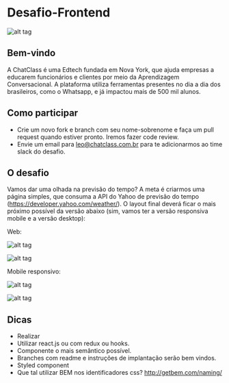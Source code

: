 # Desafio-Frontend

![alt tag](https://static.wixstatic.com/media/7f8adc_d803ec63e9e443a288209456ce076e0f~mv2.png/v1/fill/w_132,h_26,al_c,q_85,usm_0.66_1.00_0.01/ChatClass_logo.webp)

## Bem-vindo

A ChatClass é uma Edtech fundada em Nova York, que ajuda empresas a educarem funcionários e clientes por meio da Aprendizagem Conversacional. A plataforma utiliza ferramentas presentes no dia a dia dos brasileiros, como o Whatsapp, e já impactou mais de 500 mil alunos.

## Como participar

* Crie um novo fork e branch com seu nome-sobrenome e faça um pull request quando estiver pronto. Iremos fazer code review.
* Envie um email para leo@chatclass.com.br para te adicionarmos ao time slack do desafio.

## O desafio

Vamos dar uma olhada na previsão do tempo? A meta é criarmos uma página simples, que consuma a API do Yahoo de previsão do tempo (https://developer.yahoo.com/weather/). O layout final deverá ficar o mais próximo possível da versão abaixo (sim, vamos ter a versão responsiva mobile e a versão desktop):

Web:

![alt tag](https://s3-us-west-1.amazonaws.com/1sti/desafio-desktop1.png)

![alt tag](https://s3-us-west-1.amazonaws.com/1sti/desafio-desktop2.png)

Mobile responsivo:

![alt tag](https://s3-us-west-1.amazonaws.com/1sti/desafio-mobile1.png)

![alt tag](https://s3-us-west-1.amazonaws.com/1sti/desafio-mobile2.png)

## Dicas
* Realizar 
* Utilizar react.js ou com redux ou hooks.
* Componente o mais semântico possível.
* Branches com readme e instruções de implantação serão bem vindos.
* Styled component
* Que tal utilizar BEM nos identificadores css? http://getbem.com/naming/ 

